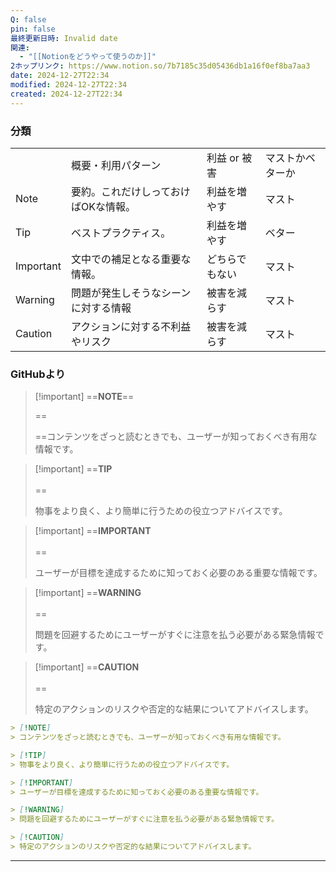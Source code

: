 ```yaml
---
Q: false
pin: false
最終更新日時: Invalid date
関連:
  - "[[Notionをどうやって使うのか]]"
2ホップリンク: https://www.notion.so/7b7185c35d05436db1a16f0ef8ba7aa3
date: 2024-12-27T22:34
modified: 2024-12-27T22:34
created: 2024-12-27T22:34
---
```

  

### 分類

|   |   |   |   |
|---|---|---|---|
||概要・利用パターン|利益 or 被害|マストかベターか|
|Note|要約。これだけしっておけばOKな情報。|利益を増やす|マスト|
|Tip|ベストプラクティス。|利益を増やす|ベター|
|Important|文中での補足となる重要な情報。|どちらでもない|マスト|
|Warning|問題が発生しそうなシーンに対する情報|被害を減らす|マスト|
|Caution|アクションに対する不利益やリスク|被害を減らす|マスト|

  

### GitHubより

> [!important] ==**NOTE**==
> 
> ==  
>   
> ==コンテンツをざっと読むときでも、ユーザーが知っておくべき有用な情報です。

> [!important] ==**TIP**<br><br>==
> 
> 物事をより良く、より簡単に行うための役立つアドバイスです。

> [!important] ==**IMPORTANT**<br><br>==
> 
> ユーザーが目標を達成するために知っておく必要のある重要な情報です。

> [!important] ==**WARNING**<br><br>==
> 
> 問題を回避するためにユーザーがすぐに注意を払う必要がある緊急情報です。

> [!important] ==**CAUTION**<br><br>==
> 
> 特定のアクションのリスクや否定的な結果についてアドバイスします。

```Markdown
> [!NOTE]
> コンテンツをざっと読むときでも、ユーザーが知っておくべき有用な情報です。

> [!TIP]
> 物事をより良く、より簡単に行うための役立つアドバイスです。

> [!IMPORTANT]
> ユーザーが目標を達成するために知っておく必要のある重要な情報です。

> [!WARNING]
> 問題を回避するためにユーザーがすぐに注意を払う必要がある緊急情報です。

> [!CAUTION]
> 特定のアクションのリスクや否定的な結果についてアドバイスします。
```

---
